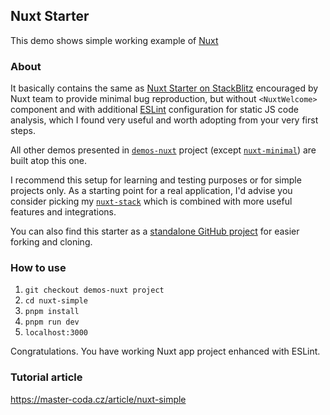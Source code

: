## Nuxt Starter
This demo shows simple working example of [Nuxt](https://nuxt.com/)

### About
It basically contains the same as [Nuxt Starter on StackBlitz](https://stackblitz.com/github/nuxt/starter/tree/v3-stackblitz) encouraged by Nuxt team to provide minimal bug reproduction, but without `<NuxtWelcome>` component and with additional [ESLint](https://eslint.org/) configuration for static JS code analysis, which I found very useful and worth adopting from your very first steps.

All other demos presented in [`demos-nuxt`](https://github.com/AloisSeckar/demos-nuxt) project (except [`nuxt-minimal`](https://github.com/AloisSeckar/demos-nuxt/tree/main/nuxt-minimal)) are built atop this one.

I recommend this setup for learning and testing purposes or for simple projects only. As a starting point for a real application, I'd advise you consider picking my [`nuxt-stack`](https://github.com/AloisSeckar/nuxt-stack) which is combined with more useful features and integrations.

You can also find this starter as a [standalone GitHub project](https://github.com/AloisSeckar/nuxt-starter) for easier forking and cloning.

### How to use
1. `git checkout demos-nuxt project`
2. `cd nuxt-simple`
3. `pnpm install`
4. `pnpm run dev` 
5. `localhost:3000` 

Congratulations. You have working Nuxt app project enhanced with ESLint.

### Tutorial article
https://master-coda.cz/article/nuxt-simple
